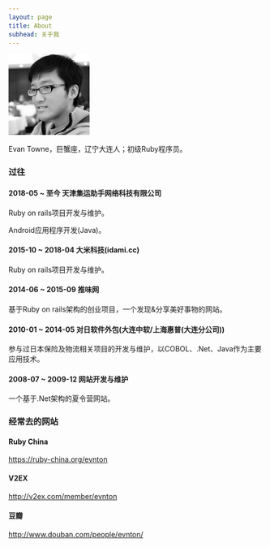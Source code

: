 ```yaml
---
layout: page
title: About
subhead: 关于我
---
```


<img src="/images/newtx.jpg" width="160" height="160" alt="evnton">

Evan Towne，巨蟹座，辽宁大连人；初级Ruby程序员。

### 过往

#### 2018-05 ~ 至今 天津集运助手网络科技有限公司

Ruby on rails项目开发与维护。

Android应用程序开发(Java)。

#### 2015-10 ~ 2018-04 大米科技(idami.cc)

Ruby on rails项目开发与维护。

#### 2014-06 ~ 2015-09 推味网

基于Ruby on rails架构的创业项目，一个发现&分享美好事物的网站。

#### 2010-01 ~ 2014-05 对日软件外包(大连中软/上海惠普(大连分公司))

参与过日本保险及物流相关项目的开发与维护，以COBOL、.Net、Java作为主要应用技术。

#### 2008-07 ~ 2009-12 网站开发与维护

一个基于.Net架构的夏令营网站。


### 经常去的网站

#### Ruby China

<https://ruby-china.org/evnton>

#### V2EX

<http://v2ex.com/member/evnton>

#### 豆瓣

<http://www.douban.com/people/evnton/>
